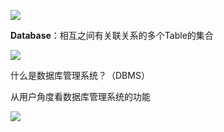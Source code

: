 

![](https://cdn.jsdelivr.net/gh/ZGuangJie/GoPicture/golang/202408261627976.png)

**Database**：相互之间有关联关系的多个Table的集合

![](https://cdn.jsdelivr.net/gh/ZGuangJie/GoPicture/golang/202408261631049.png)

什么是数据库管理系统？（DBMS）

从用户角度看数据库管理系统的功能

![](https://cdn.jsdelivr.net/gh/ZGuangJie/GoPicture/golang/202408261654825.png)